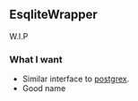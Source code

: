 ## EsqliteWrapper

W.I.P

### What I want

* Similar interface to [postgrex](https://github.com/ericmj/postgrex).
* Good name
